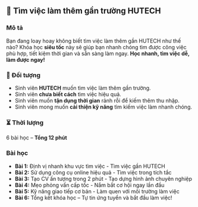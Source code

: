 ## 📌 Tìm việc làm thêm gần trường HUTECH  

### Mô tả  
Bạn đang loay hoay không biết tìm việc làm thêm gần HUTECH như thế nào? Khóa học **siêu tốc** này sẽ giúp bạn nhanh chóng tìm được công việc phù hợp, tiết kiệm thời gian và sẵn sàng làm ngay. **Học nhanh, tìm việc dễ, làm được ngay!**

### 🎯 Đối tượng  
- Sinh viên **HUTECH** muốn tìm việc làm thêm gần trường.
- Sinh viên **chưa biết cách** tìm việc hiệu quả.
- Sinh viên muốn **tận dụng thời gian** rảnh rỗi để kiếm thêm thu nhập.
- Sinh viên mong muốn **cải thiện kỹ năng** tìm kiếm việc làm nhanh chóng.

### ⏳ Thời lượng  
6 bài học – **Tổng 12 phút**

### Bài học  
- **Bài 1:** Định vị nhanh khu vực tìm việc - Tìm việc gần HUTECH  
- **Bài 2:** Sử dụng công cụ online hiệu quả - Tìm việc trong tích tắc  
- **Bài 3:** Tạo CV ấn tượng trong 2 phút - Tạo dựng hình ảnh chuyên nghiệp  
- **Bài 4:** Mẹo phỏng vấn cấp tốc - Nắm bắt cơ hội ngay lần đầu  
- **Bài 5:** Kỹ năng giao tiếp cơ bản - Làm quen với môi trường làm việc  
- **Bài 6:** Tổng kết khóa học – Tự tin ứng tuyển và bắt đầu làm việc!